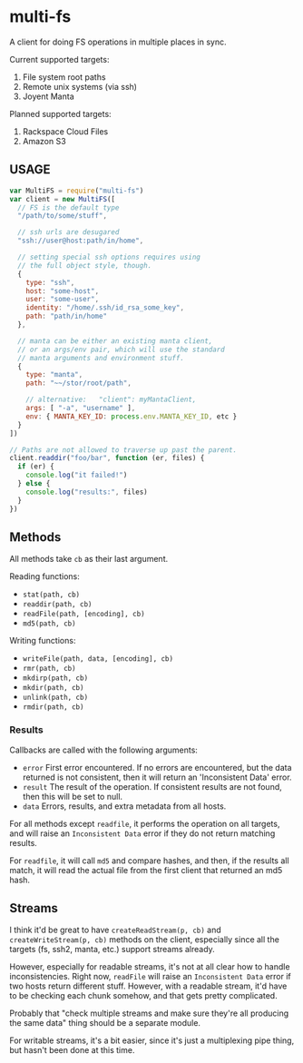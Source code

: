 # multi-fs

A client for doing FS operations in multiple places in sync.

Current supported targets:

1. File system root paths
2. Remote unix systems (via ssh)
3. Joyent Manta

Planned supported targets:

1. Rackspace Cloud Files
2. Amazon S3

## USAGE

```javascript
var MultiFS = require("multi-fs")
var client = new MultiFS([
  // FS is the default type
  "/path/to/some/stuff",

  // ssh urls are desugared
  "ssh://user@host:path/in/home",

  // setting special ssh options requires using
  // the full object style, though.
  {
    type: "ssh",
    host: "some-host",
    user: "some-user",
    identity: "/home/.ssh/id_rsa_some_key",
    path: "path/in/home"
  },

  // manta can be either an existing manta client,
  // or an args/env pair, which will use the standard
  // manta arguments and environment stuff.
  {
    type: "manta",
    path: "~~/stor/root/path",

    // alternative:   "client": myMantaClient,
    args: [ "-a", "username" ],
    env: { MANTA_KEY_ID: process.env.MANTA_KEY_ID, etc }
  }
])

// Paths are not allowed to traverse up past the parent.
client.readdir("foo/bar", function (er, files) {
  if (er) {
    console.log("it failed!")
  } else {
    console.log("results:", files)
  }
})
```

## Methods

All methods take `cb` as their last argument.

Reading functions:

* `stat(path, cb)`
* `readdir(path, cb)`
* `readFile(path, [encoding], cb)`
* `md5(path, cb)`

Writing functions:

* `writeFile(path, data, [encoding], cb)`
* `rmr(path, cb)`
* `mkdirp(path, cb)`
* `mkdir(path, cb)`
* `unlink(path, cb)`
* `rmdir(path, cb)`

### Results

Callbacks are called with the following arguments:

* `error` First error encountered.  If no errors are encountered, but
  the data returned is not consistent, then it will return an
  'Inconsistent Data' error.
* `result`  The result of the operation.  If consistent results are
  not found, then this will be set to null.
* `data`  Errors, results, and extra metadata from all hosts.

For all methods except `readfile`, it performs the operation on all
targets, and will raise an `Inconsistent Data` error if they do not
return matching results.

For `readfile`, it will call `md5` and compare hashes, and then, if
the results all match, it will read the actual file from the first
client that returned an md5 hash.

## Streams

I think it'd be great to have `createReadStream(p, cb)` and
`createWriteStream(p, cb)` methods on the client, especially since all
the targets (fs, ssh2, manta, etc.) support streams already.

However, especially for readable streams, it's not at all clear how to
handle inconsistencies.  Right now, `readFile` will raise an
`Inconsistent Data` error if two hosts return different stuff.
However, with a readable stream, it'd have to be checking each chunk
somehow, and that gets pretty complicated.

Probably that "check multiple streams and make sure they're all
producing the same data" thing should be a separate module.

For writable streams, it's a bit easier, since it's just a
multiplexing pipe thing, but hasn't been done at this time.
